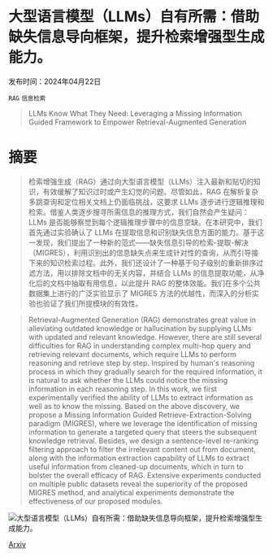 # 大型语言模型（LLMs）自有所需：借助缺失信息导向框架，提升检索增强型生成能力。

发布时间：2024年04月22日

`RAG` `信息检索`

> LLMs Know What They Need: Leveraging a Missing Information Guided Framework to Empower Retrieval-Augmented Generation

# 摘要

> 检索增强生成（RAG）通过向大型语言模型（LLMs）注入最新和贴切的知识，有效缓解了知识过时或产生幻觉的问题。尽管如此，RAG 在解析复杂多跳查询和定位相关文档上仍面临挑战，这要求 LLMs 逐步进行逻辑推理和检索。借鉴人类逐步搜寻所需信息的推理方式，我们自然会产生疑问：LLMs 是否能够察觉到每个逻辑推理步骤中的信息空缺。在本研究中，我们首先通过实验确认了 LLMs 在提取信息和识别缺失信息方面的能力。基于这一发现，我们提出了一种新的范式——缺失信息引导的检索-提取-解决（MIGRES），利用识别出的信息缺失点来生成针对性的查询，从而引导接下来的知识检索过程。此外，我们还设计了一种基于句子级别的重新排序过滤方法，用以排除文档中的无关内容，并结合 LLMs 的信息提取功能，从净化后的文档中抽取有用信息，以此提升 RAG 的整体效能。我们在多个公共数据集上进行的广泛实验显示了 MIGRES 方法的优越性，而深入的分析实验也验证了我们所提模块的有效性。

> Retrieval-Augmented Generation (RAG) demonstrates great value in alleviating outdated knowledge or hallucination by supplying LLMs with updated and relevant knowledge. However, there are still several difficulties for RAG in understanding complex multi-hop query and retrieving relevant documents, which require LLMs to perform reasoning and retrieve step by step. Inspired by human's reasoning process in which they gradually search for the required information, it is natural to ask whether the LLMs could notice the missing information in each reasoning step. In this work, we first experimentally verified the ability of LLMs to extract information as well as to know the missing. Based on the above discovery, we propose a Missing Information Guided Retrieve-Extraction-Solving paradigm (MIGRES), where we leverage the identification of missing information to generate a targeted query that steers the subsequent knowledge retrieval. Besides, we design a sentence-level re-ranking filtering approach to filter the irrelevant content out from document, along with the information extraction capability of LLMs to extract useful information from cleaned-up documents, which in turn to bolster the overall efficacy of RAG. Extensive experiments conducted on multiple public datasets reveal the superiority of the proposed MIGRES method, and analytical experiments demonstrate the effectiveness of our proposed modules.

![大型语言模型（LLMs）自有所需：借助缺失信息导向框架，提升检索增强型生成能力。](../../..//opt/data/Projects/HuggingArxiv/paper_images/2404.14043/x1.png)

[Arxiv](https://arxiv.org/abs/2404.14043)